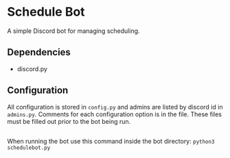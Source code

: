 # Schedule Bot
A simple Discord bot for managing scheduling.

## Dependencies
 * discord.py

## Configuration
All configuration is stored in `config.py` and admins are listed by discord id in `admins.py`. Comments for each configuration option is in the file. These files must be filled out prior to the bot being run.

##
When running the bot use this command inside the bot directory:
`python3 schedulebot.py`
